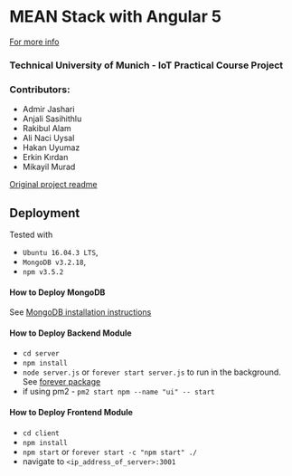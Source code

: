 # MEAN Stack with Angular 5 

[For more info](https://gitlab.lrz.de/IoT-Practicum-Group/sensors)

### Technical University of Munich - IoT Practical Course Project


### Contributors:
- Admir Jashari
- Anjali Sasihithlu
- Rakibul Alam
- Ali Naci Uysal
- Hakan Uyumaz
- Erkin Kırdan
- Mikayil Murad


[Original project readme](http://jasonwatmore.com/post/2017/02/22/mean-with-angular-2-user-registration-and-login-example-tutorial)


## Deployment
Tested with 
- `Ubuntu 16.04.3 LTS`,
- `MongoDB v3.2.18`,
- `npm v3.5.2`
    
#### How to Deploy MongoDB
See [MongoDB installation instructions](https://docs.mongodb.com/manual/tutorial/install-mongodb-on-ubuntu/)

#### How to Deploy Backend Module
- `cd server`
- `npm install`
- `node server.js` or `forever start server.js` to run in the background. See [forever package](https://www.npmjs.com/package/forever)
- if using pm2 - `pm2 start npm --name "ui" -- start`

#### How to Deploy Frontend Module
- `cd client`
- `npm install`
- `npm start` or `forever start -c "npm start" ./`
- navigate to `<ip_address_of_server>:3001`

